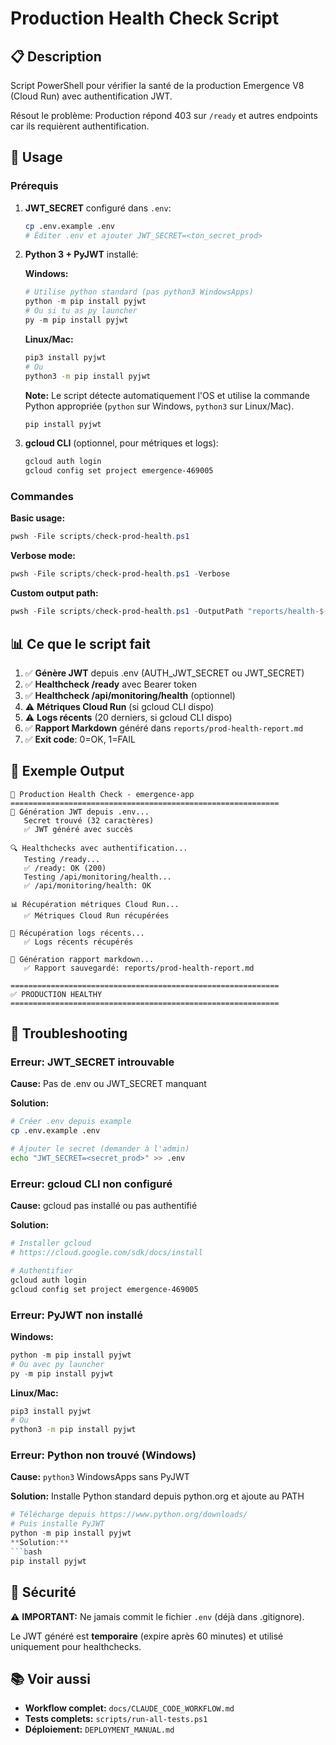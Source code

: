 # Production Health Check Script

## 📋 Description

Script PowerShell pour vérifier la santé de la production Emergence V8 (Cloud Run) avec authentification JWT.

Résout le problème: Production répond 403 sur `/ready` et autres endpoints car ils requièrent authentification.

## 🚀 Usage

### Prérequis

1. **JWT_SECRET** configuré dans `.env`:
   ```bash
   cp .env.example .env
   # Éditer .env et ajouter JWT_SECRET=<ton_secret_prod>
   ```

2. **Python 3 + PyJWT** installé:

   **Windows:**
   ```powershell
   # Utilise python standard (pas python3 WindowsApps)
   python -m pip install pyjwt
   # Ou si tu as py launcher
   py -m pip install pyjwt
   ```

   **Linux/Mac:**
   ```bash
   pip3 install pyjwt
   # Ou
   python3 -m pip install pyjwt
   ```

   **Note:** Le script détecte automatiquement l'OS et utilise la commande Python appropriée (`python` sur Windows, `python3` sur Linux/Mac).

   ```bash
   pip install pyjwt
   ```

3. **gcloud CLI** (optionnel, pour métriques et logs):
   ```bash
   gcloud auth login
   gcloud config set project emergence-469005
   ```

### Commandes

**Basic usage:**
```powershell
pwsh -File scripts/check-prod-health.ps1
```

**Verbose mode:**
```powershell
pwsh -File scripts/check-prod-health.ps1 -Verbose
```

**Custom output path:**
```powershell
pwsh -File scripts/check-prod-health.ps1 -OutputPath "reports/health-$(Get-Date -Format 'yyyyMMdd-HHmmss').md"
```

## 📊 Ce que le script fait

1. ✅ **Génère JWT** depuis .env (AUTH_JWT_SECRET ou JWT_SECRET)
2. ✅ **Healthcheck /ready** avec Bearer token
3. ✅ **Healthcheck /api/monitoring/health** (optionnel)
4. ⚠️  **Métriques Cloud Run** (si gcloud CLI dispo)
5. ⚠️  **Logs récents** (20 derniers, si gcloud CLI dispo)
6. ✅ **Rapport Markdown** généré dans `reports/prod-health-report.md`
7. ✅ **Exit code**: 0=OK, 1=FAIL

## 📝 Exemple Output

```
🏥 Production Health Check - emergence-app
============================================================
🔑 Génération JWT depuis .env...
   Secret trouvé (32 caractères)
   ✅ JWT généré avec succès

🔍 Healthchecks avec authentification...
   Testing /ready...
   ✅ /ready: OK (200)
   Testing /api/monitoring/health...
   ✅ /api/monitoring/health: OK

📊 Récupération métriques Cloud Run...
   ✅ Métriques Cloud Run récupérées

📜 Récupération logs récents...
   ✅ Logs récents récupérés

📝 Génération rapport markdown...
   ✅ Rapport sauvegardé: reports/prod-health-report.md

============================================================
✅ PRODUCTION HEALTHY
============================================================
```

## 🐛 Troubleshooting

### Erreur: JWT_SECRET introuvable

**Cause:** Pas de .env ou JWT_SECRET manquant

**Solution:**
```bash
# Créer .env depuis example
cp .env.example .env

# Ajouter le secret (demander à l'admin)
echo "JWT_SECRET=<secret_prod>" >> .env
```

### Erreur: gcloud CLI non configuré

**Cause:** gcloud pas installé ou pas authentifié

**Solution:**
```bash
# Installer gcloud
# https://cloud.google.com/sdk/docs/install

# Authentifier
gcloud auth login
gcloud config set project emergence-469005
```

### Erreur: PyJWT non installé

**Windows:**
```powershell
python -m pip install pyjwt
# Ou avec py launcher
py -m pip install pyjwt
```

**Linux/Mac:**
```bash
pip3 install pyjwt
# Ou
python3 -m pip install pyjwt
```

### Erreur: Python non trouvé (Windows)

**Cause:** `python3` WindowsApps sans PyJWT

**Solution:** Installe Python standard depuis python.org et ajoute au PATH
```powershell
# Télécharge depuis https://www.python.org/downloads/
# Puis installe PyJWT
python -m pip install pyjwt
**Solution:**
```bash
pip install pyjwt
```

## 🔐 Sécurité

⚠️ **IMPORTANT:** Ne jamais commit le fichier `.env` (déjà dans .gitignore).

Le JWT généré est **temporaire** (expire après 60 minutes) et utilisé uniquement pour healthchecks.

## 📚 Voir aussi

- **Workflow complet:** `docs/CLAUDE_CODE_WORKFLOW.md`
- **Tests complets:** `scripts/run-all-tests.ps1`
- **Déploiement:** `DEPLOYMENT_MANUAL.md`
